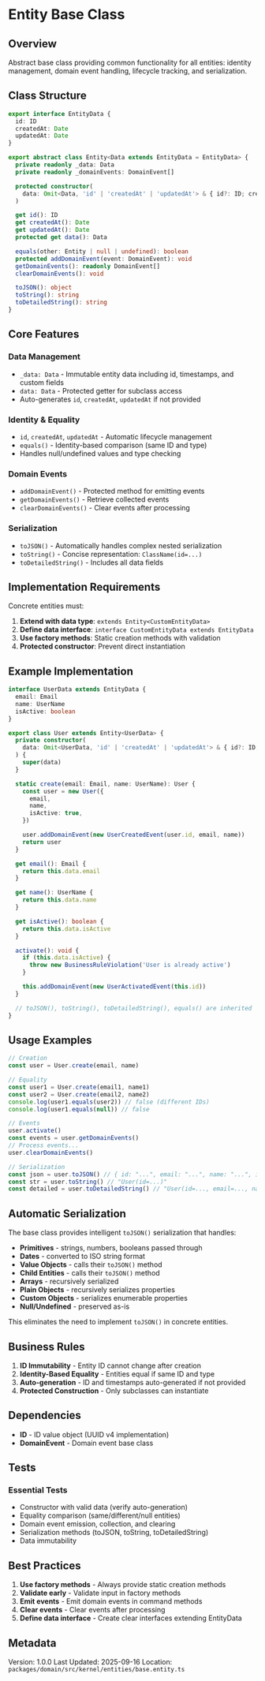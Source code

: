 # Entity Base Class

## Overview

Abstract base class providing common functionality for all entities: identity management, domain event handling, lifecycle tracking, and serialization.

## Class Structure

```typescript
export interface EntityData {
  id: ID
  createdAt: Date
  updatedAt: Date
}

export abstract class Entity<Data extends EntityData = EntityData> {
  private readonly _data: Data
  private readonly _domainEvents: DomainEvent[]

  protected constructor(
    data: Omit<Data, 'id' | 'createdAt' | 'updatedAt'> & { id?: ID; createdAt?: Date; updatedAt?: Date },
  )

  get id(): ID
  get createdAt(): Date
  get updatedAt(): Date
  protected get data(): Data

  equals(other: Entity | null | undefined): boolean
  protected addDomainEvent(event: DomainEvent): void
  getDomainEvents(): readonly DomainEvent[]
  clearDomainEvents(): void

  toJSON(): object
  toString(): string
  toDetailedString(): string
}
```

## Core Features

### Data Management

- `_data: Data` - Immutable entity data including id, timestamps, and custom fields
- `data: Data` - Protected getter for subclass access
- Auto-generates `id`, `createdAt`, `updatedAt` if not provided

### Identity & Equality

- `id`, `createdAt`, `updatedAt` - Automatic lifecycle management
- `equals()` - Identity-based comparison (same ID and type)
- Handles null/undefined values and type checking

### Domain Events

- `addDomainEvent()` - Protected method for emitting events
- `getDomainEvents()` - Retrieve collected events
- `clearDomainEvents()` - Clear events after processing

### Serialization

- `toJSON()` - Automatically handles complex nested serialization
- `toString()` - Concise representation: `ClassName(id=...)`
- `toDetailedString()` - Includes all data fields

## Implementation Requirements

Concrete entities must:

1. **Extend with data type**: `extends Entity<CustomEntityData>`
2. **Define data interface**: `interface CustomEntityData extends EntityData`
3. **Use factory methods**: Static creation methods with validation
4. **Protected constructor**: Prevent direct instantiation

## Example Implementation

```typescript
interface UserData extends EntityData {
  email: Email
  name: UserName
  isActive: boolean
}

export class User extends Entity<UserData> {
  private constructor(
    data: Omit<UserData, 'id' | 'createdAt' | 'updatedAt'> & { id?: ID; createdAt?: Date; updatedAt?: Date },
  ) {
    super(data)
  }

  static create(email: Email, name: UserName): User {
    const user = new User({
      email,
      name,
      isActive: true,
    })

    user.addDomainEvent(new UserCreatedEvent(user.id, email, name))
    return user
  }

  get email(): Email {
    return this.data.email
  }

  get name(): UserName {
    return this.data.name
  }

  get isActive(): boolean {
    return this.data.isActive
  }

  activate(): void {
    if (this.data.isActive) {
      throw new BusinessRuleViolation('User is already active')
    }

    this.addDomainEvent(new UserActivatedEvent(this.id))
  }

  // toJSON(), toString(), toDetailedString(), equals() are inherited
}
```

## Usage Examples

```typescript
// Creation
const user = User.create(email, name)

// Equality
const user1 = User.create(email1, name1)
const user2 = User.create(email2, name2)
console.log(user1.equals(user2)) // false (different IDs)
console.log(user1.equals(null)) // false

// Events
user.activate()
const events = user.getDomainEvents()
// Process events...
user.clearDomainEvents()

// Serialization
const json = user.toJSON() // { id: "...", email: "...", name: "...", isActive: true, ... }
const str = user.toString() // "User(id=...)"
const detailed = user.toDetailedString() // "User(id=..., email=..., name=..., isActive=true)"
```

## Automatic Serialization

The base class provides intelligent `toJSON()` serialization that handles:

- **Primitives** - strings, numbers, booleans passed through
- **Dates** - converted to ISO string format
- **Value Objects** - calls their `toJSON()` method
- **Child Entities** - calls their `toJSON()` method
- **Arrays** - recursively serialized
- **Plain Objects** - recursively serializes properties
- **Custom Objects** - serializes enumerable properties
- **Null/Undefined** - preserved as-is

This eliminates the need to implement `toJSON()` in concrete entities.

## Business Rules

1. **ID Immutability** - Entity ID cannot change after creation
2. **Identity-Based Equality** - Entities equal if same ID and type
3. **Auto-generation** - ID and timestamps auto-generated if not provided
4. **Protected Construction** - Only subclasses can instantiate

## Dependencies

- **ID** - ID value object (UUID v4 implementation)
- **DomainEvent** - Domain event base class

## Tests

### Essential Tests

- Constructor with valid data (verify auto-generation)
- Equality comparison (same/different/null entities)
- Domain event emission, collection, and clearing
- Serialization methods (toJSON, toString, toDetailedString)
- Data immutability

## Best Practices

1. **Use factory methods** - Always provide static creation methods
2. **Validate early** - Validate input in factory methods
3. **Emit events** - Emit domain events in command methods
4. **Clear events** - Clear events after processing
5. **Define data interface** - Create clear interfaces extending EntityData

## Metadata

Version: 1.0.0
Last Updated: 2025-09-16
Location: `packages/domain/src/kernel/entities/base.entity.ts`
